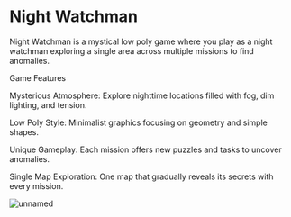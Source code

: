 # Night Watchman

Night Watchman is a mystical low poly game where you play as a night watchman exploring a single area across multiple missions to find anomalies.

Game Features

Mysterious Atmosphere: Explore nighttime locations filled with fog, dim lighting, and tension.

Low Poly Style: Minimalist graphics focusing on geometry and simple shapes.

Unique Gameplay: Each mission offers new puzzles and tasks to uncover anomalies.

Single Map Exploration: One map that gradually reveals its secrets with every mission.

![unnamed](https://github.com/user-attachments/assets/e045cc6c-370f-45ac-89e3-6c8e347e2031)
